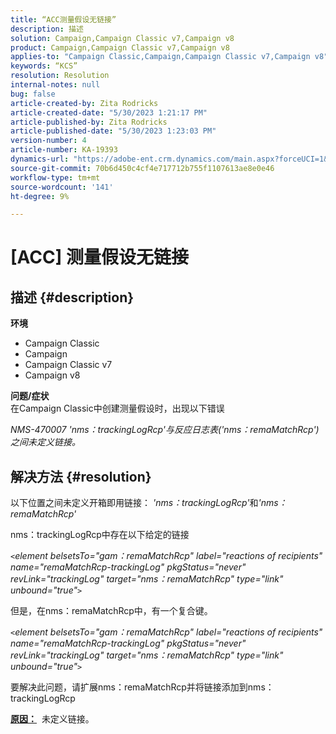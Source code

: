 ```yaml
---
title: “ACC测量假设无链接”
description: 描述
solution: Campaign,Campaign Classic v7,Campaign v8
product: Campaign,Campaign Classic v7,Campaign v8
applies-to: "Campaign Classic,Campaign,Campaign Classic v7,Campaign v8"
keywords: “KCS”
resolution: Resolution
internal-notes: null
bug: false
article-created-by: Zita Rodricks
article-created-date: "5/30/2023 1:21:17 PM"
article-published-by: Zita Rodricks
article-published-date: "5/30/2023 1:23:03 PM"
version-number: 4
article-number: KA-19393
dynamics-url: "https://adobe-ent.crm.dynamics.com/main.aspx?forceUCI=1&pagetype=entityrecord&etn=knowledgearticle&id=17b060d9-ecfe-ed11-8f6e-6045bd0063aa"
source-git-commit: 70b6d450c4cf4e717712b755f1107613ae8e0e46
workflow-type: tm+mt
source-wordcount: '141'
ht-degree: 9%

---
```


# [ACC] 测量假设无链接

## 描述 {#description}

<b>环境</b>
- Campaign Classic
- Campaign
- Campaign Classic v7
- Campaign v8

<b>问题/症状</b><br>在Campaign Classic中创建测量假设时，出现以下错误

*NMS-470007 &#39;nms：trackingLogRcp&#39;与反应日志表(&#39;nms：remaMatchRcp&#39;)之间未定义链接。*

## 解决方法 {#resolution}


以下位置之间未定义开箱即用链接： *&#39;nms：trackingLogRcp&#39;*&#x200B;和&#x200B;*&#39;nms：remaMatchRcp&#39;*

nms：trackingLogRcp中存在以下给定的链接

*`<`element belsetsTo=&quot;gam：remaMatchRcp&quot; label=&quot;reactions of recipients&quot; name=&quot;remaMatchRcp-trackingLog&quot; pkgStatus=&quot;never&quot; revLink=&quot;trackingLog&quot; target=&quot;nms：remaMatchRcp&quot; type=&quot;link&quot; unbound=&quot;true&quot;`>`*

但是，在nms：remaMatchRcp中，有一个复合键。

*`<`element belsetsTo=&quot;gam：remaMatchRcp&quot; label=&quot;reactions of recipients&quot; name=&quot;remaMatchRcp-trackingLog&quot; pkgStatus=&quot;never&quot; revLink=&quot;trackingLog&quot; target=&quot;nms：remaMatchRcp&quot; type=&quot;link&quot; unbound=&quot;true&quot;`>`*

要解决此问题，请扩展nms：remaMatchRcp并将链接添加到nms：trackingLogRcp



<b><u>原因：</u></b>  未定义链接。
